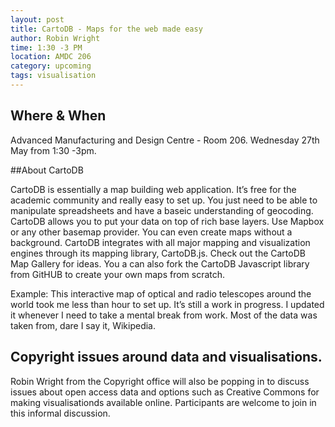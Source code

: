 ```yaml
---
layout: post
title: CartoDB - Maps for the web made easy
author: Robin Wright
time: 1:30 -3 PM
location: AMDC 206
category: upcoming
tags: visualisation
---
```


## Where & When

Advanced Manufacturing and Design Centre - Room 206. Wednesday 27th May from 1:30 -3pm.

##About CartoDB 

CartoDB is essentially a map building web application. It’s free for the academic community and really easy to set up. You just need to be able to manipulate spreadsheets and have a baseic understanding of geocoding. CartoDB allows you to put your data on top of rich base layers. Use Mapbox or any other basemap provider. You can even create maps without a background. CartoDB integrates with all major mapping and visualization engines through its mapping library, CartoDB.js. Check out the CartoDB Map Gallery for ideas.  You a can also fork the  CartoDB Javascript library from GitHUB to create your own maps from scratch.

Example: This interactive map of optical and radio telescopes around the world took me less than hour to set up. It’s still a work in progress. I updated it whenever I need to take a mental break from work. Most of the data was taken from, dare I say it, Wikipedia.

## Copyright issues around data and visualisations.

Robin Wright from the Copyright office will also be popping in to discuss issues about open access data and options such as Creative Commons for making visualisationds available online. Participants are welcome to join in this informal discussion.

